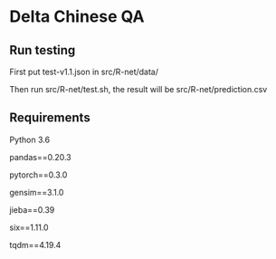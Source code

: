 # Delta Chinese QA

## Run testing
  
  First put test-v1.1.json in src/R-net/data/

  Then run src/R-net/test.sh, the result will be src/R-net/prediction.csv

## Requirements

  Python 3.6

  pandas==0.20.3

  pytorch==0.3.0

  gensim==3.1.0

  jieba==0.39

  six==1.11.0

  tqdm==4.19.4


  
